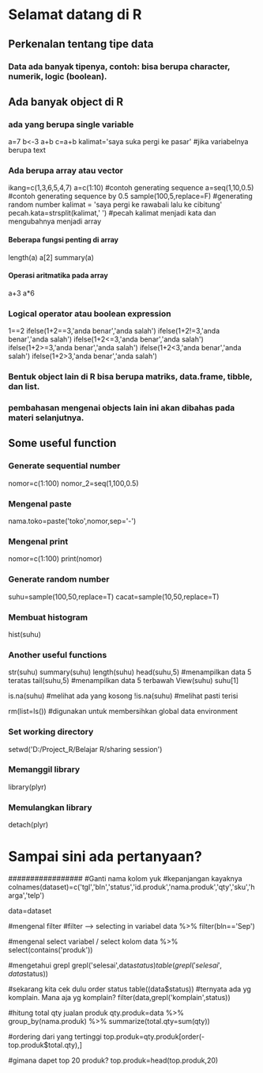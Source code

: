 # Selamat datang di R
## Perkenalan tentang tipe data
### Data ada banyak tipenya, contoh: bisa berupa character, numerik, logic (boolean).

## Ada banyak object di R
### ada yang berupa single variable
a=7
b<-3
a+b
c=a+b
kalimat='saya suka pergi ke pasar' #jika variabelnya berupa text

### Ada berupa array atau vector
ikang=c(1,3,6,5,4,7)
a=c(1:10) #contoh generating sequence
a=seq(1,10,0.5) #contoh generating sequence by 0.5
sample(100,5,replace=F) #generating random number
kalimat = 'saya pergi ke rawabali lalu ke cibitung'
pecah.kata=strsplit(kalimat,' ') #pecah kalimat menjadi kata dan mengubahnya menjadi array

#### Beberapa fungsi penting di array
length(a)
a[2]
summary(a)
#### Operasi aritmatika pada array
a+3
a*6

### Logical operator atau boolean expression
1==2
ifelse(1+2==3,'anda benar','anda salah')
ifelse(1+2!=3,'anda benar','anda salah')
ifelse(1+2<=3,'anda benar','anda salah')
ifelse(1+2>=3,'anda benar','anda salah')
ifelse(1+2<3,'anda benar','anda salah')
ifelse(1+2>3,'anda benar','anda salah')

### Bentuk object lain di R bisa berupa matriks, data.frame, tibble, dan list.
### pembahasan mengenai objects lain ini akan dibahas pada materi selanjutnya.

## Some useful function
### Generate sequential number
nomor=c(1:100)
nomor_2=seq(1,100,0.5)

### Mengenal paste
nama.toko=paste('toko',nomor,sep='-')

### Mengenal print
nomor=c(1:100)
print(nomor)

### Generate random number 
suhu=sample(100,50,replace=T)
cacat=sample(10,50,replace=T)

### Membuat histogram
hist(suhu)

### Another useful functions
str(suhu)
summary(suhu)
length(suhu)
head(suhu,5) #menampilkan data 5 teratas
tail(suhu,5) #menampilkan data 5 terbawah
View(suhu)
suhu[1]

is.na(suhu) #melihat ada yang kosong
!is.na(suhu) #melihat pasti terisi

rm(list=ls()) #digunakan untuk membersihkan global data environment

### Set working directory
setwd('D:/Project_R/Belajar R/sharing session')

### Memanggil library
library(plyr)

### Memulangkan library
detach(plyr)

# Sampai sini ada pertanyaan?

#################
#Ganti nama kolom yuk
#kepanjangan kayaknya
colnames(dataset)=c('tgl','bln','status','id.produk','nama.produk','qty','sku','harga','telp')

data=dataset

#mengenal filter
#filter --> selecting in variabel
data %>% filter(bln=='Sep')

#mengenal select variabel / select kolom
data %>% select(contains('produk'))


#mengetahui grepl
grepl('selesai',data$status)
table(grepl('selesai',data$status))

#sekarang kita cek dulu order status
table((data$status))
#ternyata ada yg komplain. Mana aja yg komplain?
filter(data,grepl('komplain',status))

#hitung total qty jualan produk
qty.produk=data %>% group_by(nama.produk) %>% summarize(total.qty=sum(qty))

#ordering dari yang tertinggi
top.produk=qty.produk[order(-top.produk$total.qty),]

#gimana dapet top 20 produk?
top.produk=head(top.produk,20)
